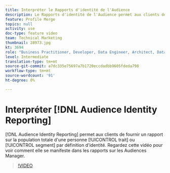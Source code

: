 ```yaml
---
title: Interpréter le Rapports d'identité de l'Audience
description: Le Rapports d'identité de l'Audience permet aux clients de fournir un rapport sur la population totale d'un trait ou d'un segment par personne ou par foyer. Regardez cette vidéo pour voir comment elle se manifeste dans les rapports sur les Audiences Manager.
feature: Profile Merge
topics: null
activity: use
doc-type: feature video
team: Technical Marketing
thumbnail: 28973.jpg
kt: 3694
role: "Business Practitioner, Developer, Data Engineer, Architect, Data Architect, Administrator, Leader"
level: Intermediate
translation-type: tm+mt
source-git-commit: a7dc335e75697a7b1720eccdadbb9605fdeda798
workflow-type: tm+mt
source-wordcount: '91'
ht-degree: 0%

---
```



# Interpréter [!DNL Audience Identity Reporting]

[!DNL Audience Identity Reporting] permet aux clients de fournir un rapport sur la population totale d&#39;une personne  [!UICONTROL trait] ou  [!UICONTROL segment] par définition d&#39;identité. Regardez cette vidéo pour voir comment elle se manifeste dans les rapports sur les Audiences Manager.

>[!VIDEO](https://video.tv.adobe.com/v/28973/?quality=12)
